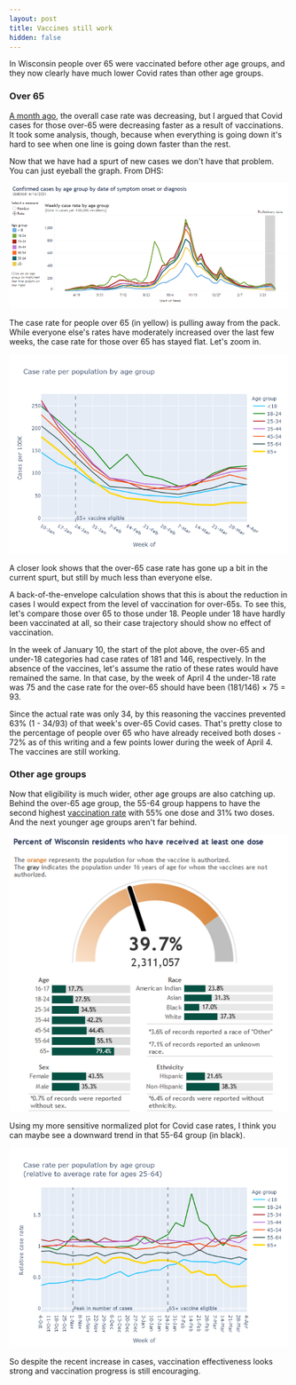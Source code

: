 ```yaml
---
layout: post
title: Vaccines still work
hidden: false
---
```


In Wisconsin people over 65 were vaccinated before other age groups, and they now clearly have much lower Covid rates than other age groups.

### Over 65

[A month ago](2021-03-21-vaccines-work.md), the overall case rate was decreasing, but I argued that Covid cases for those over-65 were decreasing faster as a result of vaccinations. It took some analysis, though, because when everything is going down it's hard to see when one line is going down faster than the rest.

Now that we have had a spurt of new cases we don't have that problem. You can just eyeball the graph. From DHS:

![Cases by age DHS](../assets/DHS-Cases-Age_2021-04-16.png)

The case rate for people over 65 (in yellow) is pulling away from the pack. While everyone else's rates have moderately increased over the last few weeks, the case rate for those over 65 has stayed flat. Let's zoom in.

![Cases by age zoom](../assets/CaseRate-Age-Vaccine_2021-04-16.png)

A closer look shows that the over-65 case rate has gone up a bit in the current spurt, but still by much less than everyone else.

A back-of-the-envelope calculation shows that this is about the reduction in cases I would expect from the level of vaccination for over-65s. To see this, let's compare those over 65 to those under 18. People under 18 have hardly been vaccinated at all, so their case trajectory should show no effect of vaccination. 

In the week of January 10, the start of the plot above, the over-65 and under-18 categories had case rates of 181 and 146, respectively. In the absence of the vaccines, let's assume the ratio of these rates would have remained the same. In that case, by the week of April 4 the under-18 rate was 75 and the case rate for the over-65 should have been (181/146) &times; 75 = 93.

Since the actual rate was only 34, by this reasoning the vaccines prevented 63% (1 - 34/93) of that week's over-65 Covid cases. That's pretty close to the percentage of people over 65 who have already received both doses - 72% as of this writing and a few points lower during the week of April 4. The vaccines are still working.

### Other age groups
Now that eligibility is much wider, other age groups are also catching up. Behind the over-65 age group, the 55-64 group happens to have the second highest [vaccination rate](https://www.dhs.wisconsin.gov/covid-19/vaccine-data.htm) with 55% one dose and 31% two doses. And the next younger age groups aren't far behind.

![Vaccine progress](../assets/DHS-VaccineProgress_2021-04-17.png)

Using my more sensitive normalized plot for Covid case rates, I think you can maybe see a downward trend in that 55-64 group (in black).

![Cases by age relative](../assets/CaseRateRelative-Age-Vaccine_2021-04-16.png)

So despite the recent increase in cases, vaccination effectiveness looks strong and vaccination progress is still encouraging. 
